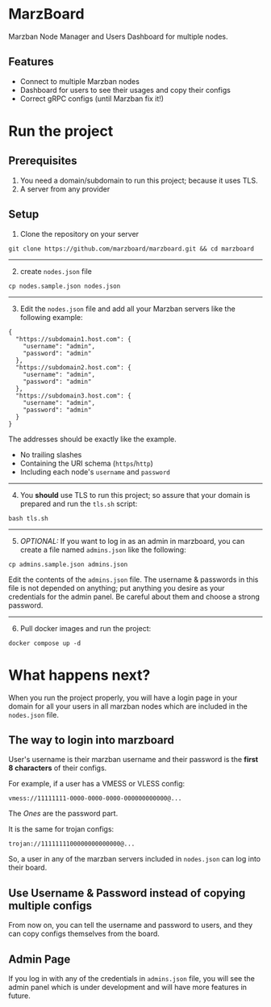 # MarzBoard
Marzban Node Manager and Users Dashboard for multiple nodes.

## Features
- Connect to multiple Marzban nodes
- Dashboard for users to see their usages and copy their configs
- Correct gRPC configs (until Marzban fix it!) 

# Run the project

## Prerequisites
1. You need a domain/subdomain to run this project; because it uses TLS.
2. A server from any provider

## Setup
1. Clone the repository on your server
```shell
git clone https://github.com/marzboard/marzboard.git && cd marzboard 
```
--------
2. create `nodes.json` file
```shell
cp nodes.sample.json nodes.json
```
--------
3. Edit the `nodes.json` file and add all your Marzban servers like the following example:
```shell
{
  "https://subdomain1.host.com": {
    "username": "admin",
    "password": "admin"
  },
  "https://subdomain2.host.com": {
    "username": "admin",
    "password": "admin"
  },
  "https://subdomain3.host.com": {
    "username": "admin",
    "password": "admin"
  }
}
```

The addresses should be exactly like the example. 
- No trailing slashes
- Containing the URI schema (`https`/`http`)
- Including each node's `username` and `password`

--------
4. You **should** use TLS to run this project; so assure that your domain is prepared and run the `tls.sh` script:
```shell
bash tls.sh
```
--------
5. *OPTIONAL:* If you want to log in as an admin in marzboard, you can create a file named `admins.json` like the following:
```shell
cp admins.sample.json admins.json
```

Edit the contents of the `admins.json` file. The username & passwords in this file is not depended on anything; put anything you desire as your credentials for the admin panel. Be careful about them and choose a strong password.

--------
6. Pull docker images and run the project:
```shell
docker compose up -d
```

# What happens next?
When you run the project properly, you will have a login page in your domain for all your users in all marzban nodes which are included in the `nodes.json` file.

## The way to login into marzboard
User's username is their marzban username and their password is the **first 8 characters** of their configs.

For example, if a user has a VMESS or VLESS config:
```text
vmess://11111111-0000-0000-0000-000000000000@...
```

The _Ones_ are the password part.

It is the same for trojan configs:
```text
trojan://1111111100000000000000@...
```

So, a user in any of the marzban servers included in `nodes.json` can log into their board.

## Use Username & Password instead of copying multiple configs
From now on, you can tell the username and password to users, and they can copy configs themselves from the board.

## Admin Page
If you log in with any of the credentials in `admins.json` file, you will see the admin panel which is under development and will have more features in future.